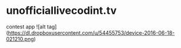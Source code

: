 # unofficiallivecodint.tv
contest app
![alt tag] (https://dl.dropboxusercontent.com/u/54455753/device-2016-06-18-021210.png)
